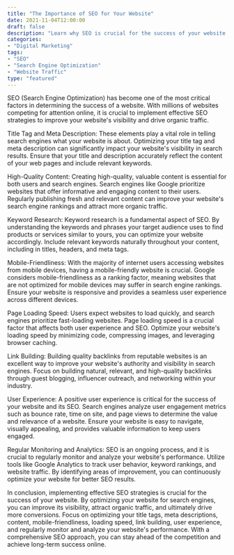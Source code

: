 ```yaml
---
title: "The Importance of SEO for Your Website"
date: 2021-11-04T12:00:00
draft: false
description: "Learn why SEO is crucial for the success of your website."
categories:
- "Digital Marketing"
tags:
- "SEO"
- "Search Engine Optimization"
- "Website Traffic"
type: "featured"
---
```


SEO (Search Engine Optimization) has become one of the most critical factors in determining the success of a website. With millions of websites competing for attention online, it is crucial to implement effective SEO strategies to improve your website's visibility and drive organic traffic.

Title Tag and Meta Description: These elements play a vital role in telling search engines what your website is about. Optimizing your title tag and meta description can significantly impact your website's visibility in search results. Ensure that your title and description accurately reflect the content of your web pages and include relevant keywords.

High-Quality Content: Creating high-quality, valuable content is essential for both users and search engines. Search engines like Google prioritize websites that offer informative and engaging content to their users. Regularly publishing fresh and relevant content can improve your website's search engine rankings and attract more organic traffic.

Keyword Research: Keyword research is a fundamental aspect of SEO. By understanding the keywords and phrases your target audience uses to find products or services similar to yours, you can optimize your website accordingly. Include relevant keywords naturally throughout your content, including in titles, headers, and meta tags.

Mobile-Friendliness: With the majority of internet users accessing websites from mobile devices, having a mobile-friendly website is crucial. Google considers mobile-friendliness as a ranking factor, meaning websites that are not optimized for mobile devices may suffer in search engine rankings. Ensure your website is responsive and provides a seamless user experience across different devices.

Page Loading Speed: Users expect websites to load quickly, and search engines prioritize fast-loading websites. Page loading speed is a crucial factor that affects both user experience and SEO. Optimize your website's loading speed by minimizing code, compressing images, and leveraging browser caching.

Link Building: Building quality backlinks from reputable websites is an excellent way to improve your website's authority and visibility in search engines. Focus on building natural, relevant, and high-quality backlinks through guest blogging, influencer outreach, and networking within your industry.

User Experience: A positive user experience is critical for the success of your website and its SEO. Search engines analyze user engagement metrics such as bounce rate, time on site, and page views to determine the value and relevance of a website. Ensure your website is easy to navigate, visually appealing, and provides valuable information to keep users engaged.

Regular Monitoring and Analytics: SEO is an ongoing process, and it is crucial to regularly monitor and analyze your website's performance. Utilize tools like Google Analytics to track user behavior, keyword rankings, and website traffic. By identifying areas of improvement, you can continuously optimize your website for better SEO results.

In conclusion, implementing effective SEO strategies is crucial for the success of your website. By optimizing your website for search engines, you can improve its visibility, attract organic traffic, and ultimately drive more conversions. Focus on optimizing your title tags, meta descriptions, content, mobile-friendliness, loading speed, link building, user experience, and regularly monitor and analyze your website's performance. With a comprehensive SEO approach, you can stay ahead of the competition and achieve long-term success online.
